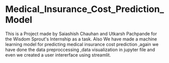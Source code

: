 # Medical_Insurance_Cost_Prediction_Model
This is a Project made by Saiashish Chauhan and Utkarsh Pachpande for the Wisdom Sprout's Internship as a task.
Also We have made a machine learning model for predicting medical insurance cost prediction ,again we have done the data preproccessing ,data visualization in jupyter file and even we created a user intererface using streamlit.
